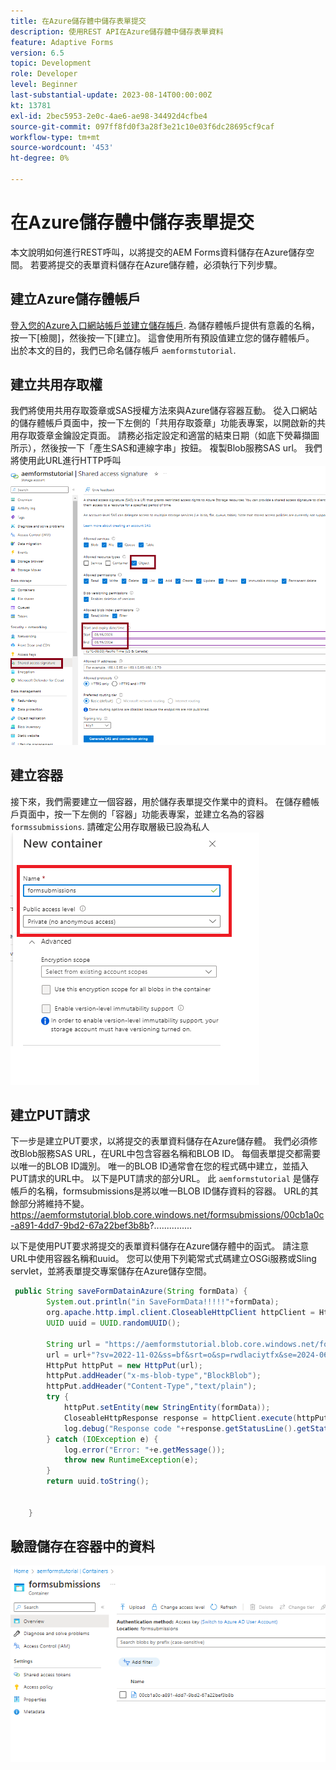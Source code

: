 ```yaml
---
title: 在Azure儲存體中儲存表單提交
description: 使用REST API在Azure儲存體中儲存表單資料
feature: Adaptive Forms
version: 6.5
topic: Development
role: Developer
level: Beginner
last-substantial-update: 2023-08-14T00:00:00Z
kt: 13781
exl-id: 2bec5953-2e0c-4ae6-ae98-34492d4cfbe4
source-git-commit: 097ff8fd0f3a28f3e21c10e03f6dc28695cf9caf
workflow-type: tm+mt
source-wordcount: '453'
ht-degree: 0%

---
```


# 在Azure儲存體中儲存表單提交

本文說明如何進行REST呼叫，以將提交的AEM Forms資料儲存在Azure儲存空間。
若要將提交的表單資料儲存在Azure儲存體，必須執行下列步驟。

## 建立Azure儲存體帳戶

[登入您的Azure入口網站帳戶並建立儲存帳戶](https://learn.microsoft.com/en-us/azure/storage/common/storage-account-create?tabs=azure-portal#create-a-storage-account-1). 為儲存體帳戶提供有意義的名稱，按一下[檢閱]，然後按一下[建立]。 這會使用所有預設值建立您的儲存體帳戶。 出於本文的目的，我們已命名儲存帳戶 `aemformstutorial`.

## 建立共用存取權

我們將使用共用存取簽章或SAS授權方法來與Azure儲存容器互動。
從入口網站的儲存體帳戶頁面中，按一下左側的「共用存取簽章」功能表專案，以開啟新的共用存取簽章金鑰設定頁面。 請務必指定設定和適當的結束日期（如底下熒幕擷圖所示），然後按一下「產生SAS和連線字串」按鈕。 複製Blob服務SAS url。 我們將使用此URL進行HTTP呼叫
![shared-access-key](./assets/shared-access-signature.png)

## 建立容器

接下來，我們需要建立一個容器，用於儲存表單提交作業中的資料。
在儲存體帳戶頁面中，按一下左側的「容器」功能表專案，並建立名為的容器 `formssubmissions`. 請確定公用存取層級已設為私人
![容器](./assets/new-container.png)

## 建立PUT請求

下一步是建立PUT要求，以將提交的表單資料儲存在Azure儲存體。 我們必須修改Blob服務SAS URL，在URL中包含容器名稱和BLOB ID。 每個表單提交都需要以唯一的BLOB ID識別。 唯一的BLOB ID通常會在您的程式碼中建立，並插入PUT請求的URL中。
以下是PUT請求的部分URL。 此 `aemformstutorial` 是儲存帳戶的名稱，formsubmissions是將以唯一BLOB ID儲存資料的容器。 URL的其餘部分將維持不變。
https://aemformstutorial.blob.core.windows.net/formsubmissions/00cb1a0c-a891-4dd7-9bd2-67a22bef3b8b?...............

以下是使用PUT要求將提交的表單資料儲存在Azure儲存體中的函式。 請注意URL中使用容器名稱和uuid。 您可以使用下列範常式式碼建立OSGi服務或Sling servlet，並將表單提交專案儲存在Azure儲存空間。

```java
 public String saveFormDatainAzure(String formData) {
        System.out.println("in SaveFormData!!!!!"+formData);
        org.apache.http.impl.client.CloseableHttpClient httpClient = HttpClientBuilder.create().build();
        UUID uuid = UUID.randomUUID();
        
        String url = "https://aemformstutorial.blob.core.windows.net/formsubmissions/"+uuid.toString();
        url = url+"?sv=2022-11-02&ss=bf&srt=o&sp=rwdlaciytfx&se=2024-06-28T00:42:59Z&st=2023-06-27T16:42:59Z&spr=https&sig=v1MR%2FJuhEledioturDFRTd9e2fIDVSGJuAiUt6wNlkLA%3D";
        HttpPut httpPut = new HttpPut(url);
        httpPut.addHeader("x-ms-blob-type","BlockBlob");
        httpPut.addHeader("Content-Type","text/plain");
        try {
            httpPut.setEntity(new StringEntity(formData));
            CloseableHttpResponse response = httpClient.execute(httpPut);
            log.debug("Response code "+response.getStatusLine().getStatusCode());
        } catch (IOException e) {
            log.error("Error: "+e.getMessage());
            throw new RuntimeException(e);
        }
        return uuid.toString();


    }
```

## 驗證儲存在容器中的資料

![form-data-in-container](./assets/form-data-in-container.png)
